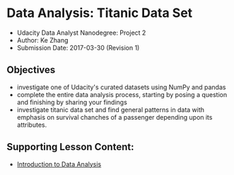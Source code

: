 # Data Analysis: Titanic Data Set

* Udacity Data Analyst Nanodegree: Project 2
* Author: Ke Zhang
* Submission Date: 2017-03-30 (Revision 1)


## Objectives

* investigate one of Udacity's curated datasets using NumPy and pandas
* complete the entire data analysis process, starting by posing a question and finishing by sharing your findings
* investigate titanic data set and find general patterns in data with emphasis on survival chanches of a passenger depending upon its attributes.


## Supporting Lesson Content: 

* [Introduction to Data Analysis](https://www.udacity.com/course/intro-to-data-science--ud359)
